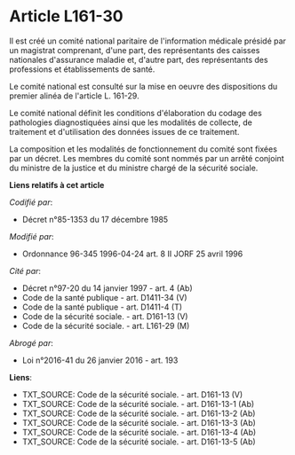 # Article L161-30

Il est créé un comité national paritaire de l'information médicale présidé par un magistrat comprenant, d'une part, des
représentants des caisses nationales d'assurance maladie et, d'autre part, des représentants des professions et
établissements de santé.

Le comité national est consulté sur la mise en oeuvre des dispositions du premier alinéa de l'article L. 161-29.

Le comité national définit les conditions d'élaboration du codage des pathologies diagnostiquées ainsi que les modalités de
collecte, de traitement et d'utilisation des données issues de ce traitement.

La composition et les modalités de fonctionnement du comité sont fixées par un décret. Les membres du comité sont nommés par
un arrêté conjoint du ministre de la justice et du ministre chargé de la sécurité sociale.

**Liens relatifs à cet article**

_Codifié par_:

  - Décret n°85-1353 du 17 décembre 1985

_Modifié par_:

  - Ordonnance 96-345 1996-04-24 art. 8 II JORF 25 avril 1996

_Cité par_:

  - Décret n°97-20 du 14 janvier 1997 - art. 4 (Ab)
  - Code de la santé publique - art. D1411-34 (V)
  - Code de la santé publique - art. D1411-4 (T)
  - Code de la sécurité sociale. - art. D161-13 (V)
  - Code de la sécurité sociale. - art. L161-29 (M)

_Abrogé par_:

  - Loi n°2016-41 du 26 janvier 2016 - art. 193

**Liens**:

  - TXT_SOURCE: Code de la sécurité sociale. - art. D161-13 (V)
  - TXT_SOURCE: Code de la sécurité sociale. - art. D161-13-1 (Ab)
  - TXT_SOURCE: Code de la sécurité sociale. - art. D161-13-2 (Ab)
  - TXT_SOURCE: Code de la sécurité sociale. - art. D161-13-3 (Ab)
  - TXT_SOURCE: Code de la sécurité sociale. - art. D161-13-4 (Ab)
  - TXT_SOURCE: Code de la sécurité sociale. - art. D161-13-5 (Ab)
